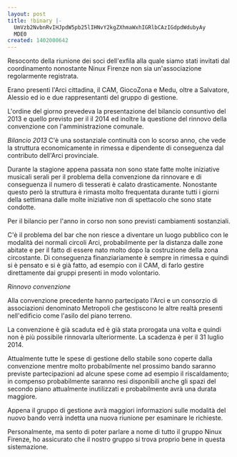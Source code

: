 ```yaml
---
layout: post
title: !binary |-
  UmVzb2NvbnRvIHJpdW5pb25lIHNvY2kgZXhmaWxhIGRlbCAzIGdpdWdubyAy
  MDE0
created: 1402000642
---
```

Resoconto della riunione dei soci dell'exfila alla quale siamo stati invitati dal coordinamento nonostante Ninux Firenze non sia un'associazione regolarmente registrata.

Erano presenti l'Arci cittadina, il CAM, GiocoZona e Medu, oltre a Salvatore, Alessio ed io e due rappresentanti del gruppo di gestione.

L'ordine del giorno prevedeva la presentazione del bilancio consuntivo del 2013 e quello previsto per il il 2014 ed inoltre la questione del rinnovo della convenzione con l'amministrazione comunale.

<em>Bilancio 2013</em>
C'è una sostanziale continuità con lo scorso anno, che vede la struttura economicamente in rimessa e dipendente di conseguenza dal contributo dell'Arci provinciale.

Durante la stagione appena passata non sono state fatte molte iniziative musicali serali per il problema della convenzione da rinnovare e di conseguenza il numero di tesserati è calato drasticamente. Nonostante questo però la struttura è rimasta molto frequentata durante tutti i giorni della settimana dalle molte iniziative non di spettacolo che sono state condotte.

Per il bilancio per l'anno in corso non sono previsti cambiamenti sostanziali.

C'è il problema del bar che non riesce a diventare un luogo pubblico con le modalità dei normali circoli Arci, probabilmente per la distanza dalle zone abitate e per il fatto di essere nato molto dopo la costruzione della zona circostante. Di conseguenza finanziariamente è sempre in rimessa e quindi si è pensato e si è già fatto, ad esempio con il CAM, di farlo gestire direttamente dai gruppi presenti in modo volontario.

<em>Rinnovo convenzione</em>

Alla convenzione precedente hanno partecipato l'Arci e un consorzio di associazioni denominato Metropoli che gestiscono le altre realtà presenti nell'edificio come l'asilo del piano terreno.

La convenzione è già scaduta ed è già stata prorogata una volta e quindi non è più possibile rinnovarla ulteriormente. La scadenza è per il 31 luglio 2014.

Attualmente tutte le spese di gestione dello stabile sono coperte dalla convenzione mentre molto probabilmente nel prossimo bando saranno previste partecipazioni ad alcune spese come ad esempio il riscaldamento; in compenso probabilmente saranno resi disponibili anche gli spazi del secondo piano attualmente inutilizzati e probabilmente avrà una durata maggiore.

Appena il gruppo di gestione avrà maggiori informazioni sulle modalità del nuovo bando verrà indetta una nuova riunione per esaminare le richieste.

Personalmente, ma sento di poter parlare a nome di tutto il gruppo Ninux Firenze, ho assicurato che il nostro gruppo si
trova proprio bene in questa sistemazione.

